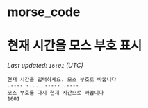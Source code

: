 # morse_code
# 현재 시간을 모스 부호 표시
<!-- MORSE_TIME_START -->
_Last updated: `16:01` (UTC)_

```
현재 시간을 입력하세요. 모스 부호로 바꿉니다
.---- -.... ----- .----
모스 부호를 다시 현재 시간으로 바꿉니다
1601
```
<!-- MORSE_TIME_END -->
